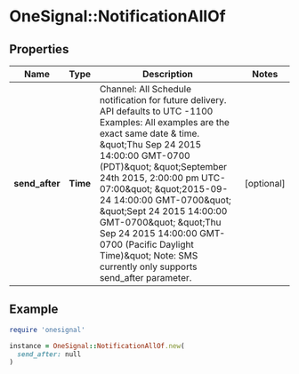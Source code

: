 # OneSignal::NotificationAllOf

## Properties

| Name | Type | Description | Notes |
| ---- | ---- | ----------- | ----- |
| **send_after** | **Time** | Channel: All Schedule notification for future delivery. API defaults to UTC -1100 Examples: All examples are the exact same date &amp; time. \&quot;Thu Sep 24 2015 14:00:00 GMT-0700 (PDT)\&quot; \&quot;September 24th 2015, 2:00:00 pm UTC-07:00\&quot; \&quot;2015-09-24 14:00:00 GMT-0700\&quot; \&quot;Sept 24 2015 14:00:00 GMT-0700\&quot; \&quot;Thu Sep 24 2015 14:00:00 GMT-0700 (Pacific Daylight Time)\&quot; Note: SMS currently only supports send_after parameter.  | [optional] |

## Example

```ruby
require 'onesignal'

instance = OneSignal::NotificationAllOf.new(
  send_after: null
)
```

